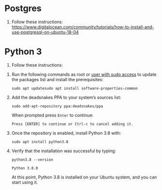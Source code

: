 # Postgres
1. Follow these instructions: https://www.digitalocean.com/community/tutorials/how-to-install-and-use-postgresql-on-ubuntu-18-04

# Python 3
1. Follow these instructions: 
<ol><li><p>Run the following commands as root or <a href="https://linuxize.com/post/how-to-create-a-sudo-user-on-ubuntu/">user with sudo access</a> to update the packages list and install the prerequisites:</p><pre class="terminal"><code class="terminal-line" prefix="$">sudo apt update</code><code class="terminal-line" prefix="$">sudo apt install software-properties-common</code></pre></li><li><p>Add the deadsnakes PPA to your system’s sources list:</p><pre class="terminal"><code class="terminal-line" prefix="$">sudo add-apt-repository ppa:deadsnakes/ppa</code></pre><p>When prompted press <code>Enter</code> to continue:</p><pre><code class="language-output" data-lang="output">Press [ENTER] to continue or Ctrl-c to cancel adding it.</code></pre></li><li><p>Once the repository is enabled, install Python 3.8 with:</p><pre class="terminal"><code class="terminal-line" prefix="$">sudo apt install python3.8</code></pre></li><li><p>Verify that the installation was successful by typing:</p><pre class="terminal"><code class="terminal-line" prefix="$">python3.8 --version</code></pre><pre><code class="language-output" data-lang="output">Python 3.8.0</code></pre><p>At this point, Python 3.8 is installed on your Ubuntu system, and you can start using it.</p></li></ol>
